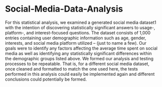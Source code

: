 # Social-Media-Data-Analysis

For this statistical analysis, we examined a generated social media dataset1 with the intention of discovering statistically significant answers to usage-, platform-, and interest-focused questions. The dataset consists of 1,000 entries containing user demographic information such as age, gender, interests, and social media platform utilized – (just to name a few). Our goals were to identify any factors affecting the average time spent on social media as well as identifying any statistically significant differences within the demographic groups listed above. We formed our analysis and testing processes to be repeatable. That is, for a different social media dataset, once cleaned and formatted to match the one used here, the tests performed in this analysis could easily be implemented again and different conclusions could potentially be formed.
